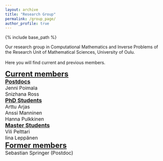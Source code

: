 ```yaml
---
layout: archive
title: "Research Group"
permalink: /group_page/
author_profile: true
---
```


{% include base_path %}

Our research group in Computational Mathematics and Inverse Problems of the Research Unit of Mathematical Sciences, University of Oulu.
<br><br>
Here you will find current and previous members.

<font size="5">
<b><u>Current members</u></b><br>
</font>

<font size="4">
<b><u>Postdocs</u></b><br>
</font>

<font size="3">
Jenni Poimala <br>
Snizhana Ross <br>

<font size="4">
<b><u>PhD Students</u></b><br>
</font>

<font size="3">
Arttu Arjas <br>
Anssi Manninen <br>
Hanna Pulkkinen <br>


<font size="4">
<b><u>Master Students</u></b><br>
</font>

<font size="3">
Vili Pelttari <br>
Iina Leppänen <br>


<font size="5">
<b><u>Former members</u></b><br>
</font>
Sebastian Springer (Postdoc)


